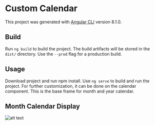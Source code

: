 # Custom Calendar

This project was generated with [Angular CLI](https://github.com/angular/angular-cli) version 8.1.0.

## Build

Run `ng build` to build the project. The build artifacts will be stored in the `dist/` directory. Use the `--prod` flag for a production build.

## Usage

Download project and run npm install. Use `ng serve` to build and run the project. For further customization, it can be done on the calendar component. This is the base frame for month and year calendar.

## Month Calendar Display

![alt text](https://github.com/JoabChua/angular-custom-calendar/blob/master/angular.json/month-cal.png)
